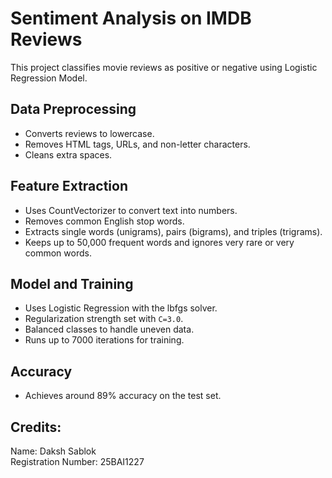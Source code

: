 # Sentiment Analysis on IMDB Reviews

This project classifies movie reviews as positive or negative using Logistic Regression Model.

## Data Preprocessing  
- Converts reviews to lowercase.  
- Removes HTML tags, URLs, and non-letter characters.  
- Cleans extra spaces.

## Feature Extraction  
- Uses CountVectorizer to convert text into numbers.  
- Removes common English stop words.  
- Extracts single words (unigrams), pairs (bigrams), and triples (trigrams).  
- Keeps up to 50,000 frequent words and ignores very rare or very common words.

## Model and Training
- Uses Logistic Regression with the lbfgs solver.  
- Regularization strength set with `C=3.0`.  
- Balanced classes to handle uneven data.  
- Runs up to 7000 iterations for training.

## Accuracy
- Achieves around 89% accuracy on the test set.

## Credits:
Name: Daksh Sablok\
Registration Number: 25BAI1227
